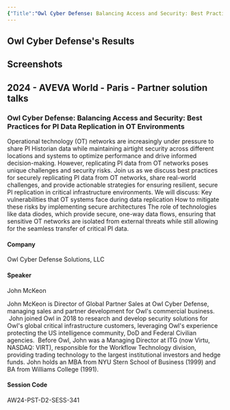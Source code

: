 ```yaml
---
{"Title":"Owl Cyber Defense: Balancing Access and Security: Best Practices for PI Data Replication in OT Environments","year":2024,"Industry":"General","URL":"https://www.aveva.com/en/perspectives/presentations/2024/owl-cyber-defense--balancing-access-and-security--best-practices-for-pi-data-replication-in-ot-environments/","PDF":"https://cdn.mediavalet.com/eunl/content/cTXTqtyO402E5F5BAjoJtw/mpbMGjPdnkS5U6BWARIWVw/Original/Owl%20Cyber%20Defense%3A%20Balancing%20Access%20and%20Security%3A%20Best%20Practices%20for%20PI%20Data%20Replication%20in%20OT%20Environments.pdf","Company":"Owl Cyber Defense","Keywords":["Data diode"],"dg-publish":true,"permalink":"/aveva/customer-stories/2024/2024-owl-cyber-defense-balancing-access-and-security-best-practices-for-pi-data-replication-in-ot-environments/","dgPassFrontmatter":true}
---
```


## Owl Cyber Defense's Results

## Screenshots

## 2024 - AVEVA World - Paris - Partner solution talks

### Owl Cyber Defense: Balancing Access and Security: Best Practices for PI Data Replication in OT Environments

Operational technology (OT) networks are increasingly under pressure to share PI Historian data while maintaining airtight security across different locations and systems to optimize performance and drive informed decision-making. However, replicating PI data from OT networks poses unique challenges and security risks. Join us as we discuss best practices for securely replicating PI data from OT networks, share real-world challenges, and provide actionable strategies for ensuring resilient, secure PI replication in critical infrastructure environments. We will discuss: Key vulnerabilities that OT systems face during data replication How to mitigate these risks by implementing secure architectures The role of technologies like data diodes, which provide secure, one-way data flows, ensuring that sensitive OT networks are isolated from external threats while still allowing for the seamless transfer of critical PI data.

#### Company

Owl Cyber Defense Solutions, LLC

#### Speaker

John McKeon

John McKeon is Director of Global Partner Sales at Owl Cyber Defense, managing sales and partner development for Owl's commercial business.  John joined Owl in 2018 to research and develop security solutions for Owl's global critical infrastructure customers, leveraging Owl's experience protecting the US intelligence community, DoD and Federal Civilian agencies.  Before Owl, John was a Managing Director at ITG (now Virtu, NASDAQ: VIRT), responsible for the Workflow Technology division, providing trading technology to the largest institutional investors and hedge funds. John holds an MBA from NYU Stern School of Business (1999) and BA from Williams College (1991).  

#### Session Code

AW24-PST-D2-SESS-341